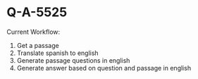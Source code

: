 # Q-A-5525

Current Workflow:

1. Get a passage
2. Translate spanish to english
3. Generate passage questions in english 
4. Generate answer based on question and passage in english
